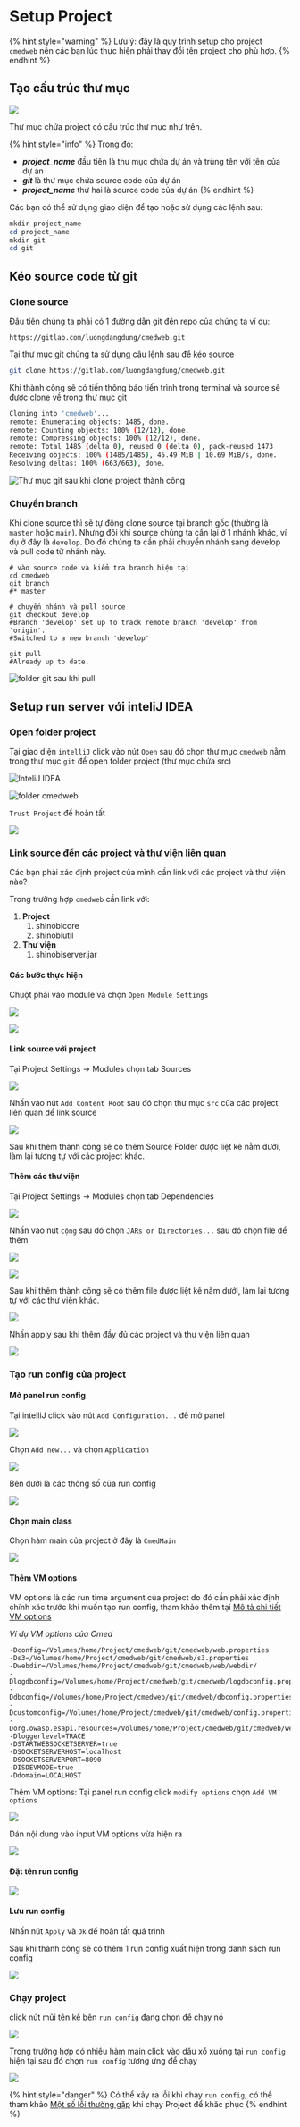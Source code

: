 # Setup Project

{% hint style="warning" %}
Lưu ý: đây là quy trình setup cho project `cmedweb` nên các bạn lúc thực hiện phải thay đổi tên project cho phù hợp.
{% endhint %}

## Tạo cấu trúc thư mục

![](<.gitbook/assets/image (48) (1).png>)

Thư mục chứa project có cấu trúc thư mục như trên.

{% hint style="info" %}
Trong đó:

* _**project\_name**_ đầu tiên là thư mục chứa dự án và trùng tên với tên của dự án
* _**git**_ là thư mục chứa source code của dự án
* _**project\_name**_ thứ hai là source code của dự án
{% endhint %}

Các bạn có thể sử dụng giao diện để tạo hoặc sử dụng các lệnh sau:

```powershell
mkdir project_name
cd project_name
mkdir git
cd git
```

## Kéo source code từ git

### Clone source

Đầu tiên chúng ta phải có 1 đường dẫn git đến repo của chúng ta ví dụ:

```url
https://gitlab.com/luongdangdung/cmedweb.git
```

Tại thư mục git chúng ta sử dụng câu lệnh sau để kéo source

```bash
git clone https://gitlab.com/luongdangdung/cmedweb.git
```

Khi thành công sẽ có tiến thông báo tiến trình trong terminal và source sẽ được clone về trong thư mục git

```bash
Cloning into 'cmedweb'...
remote: Enumerating objects: 1485, done.
remote: Counting objects: 100% (12/12), done.
remote: Compressing objects: 100% (12/12), done.
remote: Total 1485 (delta 0), reused 0 (delta 0), pack-reused 1473
Receiving objects: 100% (1485/1485), 45.49 MiB | 10.69 MiB/s, done.
Resolving deltas: 100% (663/663), done.
```

![Thư mục git sau khi clone project thành công](<.gitbook/assets/image (48).png>)

### Chuyển branch

Khi clone source thì sẽ tự động clone source tại branch gốc (thường là `master` hoặc `main`). Nhưng đôi khi source chúng ta cần lại ở 1 nhánh khác, ví dụ ở đây là `develop`. Do đó chúng ta cần phải chuyển nhánh sang develop và pull code từ nhánh này.

```shell
# vào source code và kiểm tra branch hiện tại
cd cmedweb
git branch
#* master

# chuyển nhánh và pull source
git checkout develop
#Branch 'develop' set up to track remote branch 'develop' from 'origin'.
#Switched to a new branch 'develop'

git pull
#Already up to date.
```

![folder git sau khi pull](<.gitbook/assets/image (58) (1).png>)

## Setup run server với inteliJ IDEA

### Open folder project

Tại giao diện `intelliJ` click vào nút `Open` sau đó chọn thư mục `cmedweb` nằm trong thư mục `git` để open folder project (thư mục chứa src)

![InteliJ IDEA](<.gitbook/assets/image (62).png>)

![folder cmedweb](<.gitbook/assets/image (60).png>)

`Trust Project` để hoàn tất

![](<.gitbook/assets/image (64).png>)

### Link source đến các project và thư viện liên quan

Các bạn phải xác định project của mình cần link với các project và thư viện nào?

Trong trường hợp `cmedweb` cần link với:

1. **Project**
   1. shinobicore
   2. shinobiutil
2. **Thư viện**
   1. shinobiserver.jar

#### Các bước thực hiện

Chuột phải vào module và chọn `Open Module Settings`

![](<.gitbook/assets/image (54).png>)

![](<.gitbook/assets/image (50) (1).png>)

#### Link source với project

Tại Project Settings -> Modules chọn tab Sources

![](<.gitbook/assets/image (66).png>)

Nhấn vào nút `Add Content Root` sau đó chọn thư mục `src` của các project liên quan để link source

![](<.gitbook/assets/image (59) (1) (1).png>)

Sau khi thêm thành công sẽ có thêm Source Folder được liệt kê nằm dưới, làm lại tương tự với các project khác.

#### Thêm các thư viện

Tại Project Settings -> Modules chọn tab Dependencies

![](<.gitbook/assets/image (67) (1) (1).png>)

Nhấn vào nút `cộng` sau đó chọn `JARs or Directories...` sau đó chọn file để thêm

![](<.gitbook/assets/image (57).png>)

![](<.gitbook/assets/image (56).png>)

Sau khi thêm thành công sẽ có thêm file được liệt kê nằm dưới, làm lại tương tự với các thư viện khác.

![](<.gitbook/assets/image (49).png>)

Nhấn apply sau khi thêm đầy đủ các project và thư viện liên quan

![](<.gitbook/assets/image (63).png>)

###

### Tạo run config của project

#### Mở panel run config

Tại intelliJ click vào nút `Add Configuration...` để mở panel

![](<.gitbook/assets/image (34) (1).png>)

Chọn `Add new...` và chọn `Application`

![](<.gitbook/assets/image (51) (1).png>)

Bên dưới là các thông  số của run config&#x20;

![](<.gitbook/assets/image (59) (1).png>)

#### Chọn main class

Chọn hàm main của project ở đây là `CmedMain`

![](<.gitbook/assets/image (50).png>)

#### Thêm VM options

VM options là các run time argument của project do đó cần phải xác định chính xác trước khi muốn tạo run config, tham khảo thêm tại [Mô tả chi tiết VM options](setup-project/mo-ta-chi-tiet-vm-options.md)

_Ví dụ VM options của Cmed_&#x20;

```systemd
-Dconfig=/Volumes/home/Project/cmedweb/git/cmedweb/web.properties   
-Ds3=/Volumes/home/Project/cmedweb/git/cmedweb/s3.properties   
-Dwebdir=/Volumes/home/Project/cmedweb/git/cmedweb/web/webdir/   
-Dlogdbconfig=/Volumes/home/Project/cmedweb/git/cmedweb/logdbconfig.properties   
-Ddbconfig=/Volumes/home/Project/cmedweb/git/cmedweb/dbconfig.properties   
-Dcustomconfig=/Volumes/home/Project/cmedweb/git/cmedweb/config.properties   
-Dorg.owasp.esapi.resources=/Volumes/home/Project/cmedweb/git/cmedweb/web   
-Dloggerlevel=TRACE   
-DSTARTWEBSOCKETSERVER=true   
-DSOCKETSERVERHOST=localhost   
-DSOCKETSERVERPORT=8090   
-DISDEVMODE=true   
-Ddomain=LOCALHOST
```

Thêm VM options: Tại panel run config click `modify options` chọn `Add VM options`

![](<.gitbook/assets/image (61) (1).png>)

Dán nội dung vào input VM options vừa hiện ra

![](<.gitbook/assets/image (58).png>)

#### Đặt tên run config&#x20;

![](<.gitbook/assets/image (52).png>)

#### Lưu run config

Nhấn nút `Apply` và `Ok` để hoàn tất quá trình&#x20;

Sau khi thành công sẽ có thêm 1 run config xuất hiện trong danh sách run config

![](<.gitbook/assets/image (34).png>)

### Chạy project

click nút mũi tên kế bên `run config` đang chọn để chạy nó

![](<.gitbook/assets/image (61).png>)

Trong trường hợp có nhiều hàm main click vào dấu xổ xuống tại `run config` hiện tại sau đó chọn `run config` tương ứng để chạy

![](<.gitbook/assets/image (59).png>)&#x20;

{% hint style="danger" %}
Có thể xảy ra lỗi khi chạy `run config`, có thể tham khảo [Một số lỗi thường gặp](setup-project/mot-so-loi-thuong-gap.md) khi chạy Project để khăc phục
{% endhint %}
